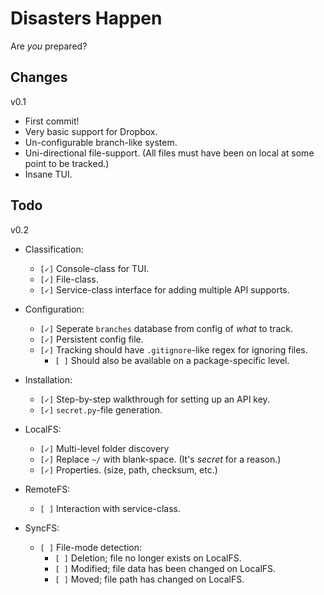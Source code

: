 Disasters Happen
================

Are *you* prepared?



Changes
-------

v0.1

+   First commit!
+   Very basic support for Dropbox.
+   Un-configurable branch-like system.
+   Uni-directional file-support. (All files must have been on local at some point to be tracked.)
+   Insane TUI.



Todo
----

v0.2

+   Classification:
    + `[✓]` Console-class for TUI.
    + `[✓]` File-class.
    + `[✓]` Service-class interface for adding multiple API supports.

+   Configuration:
    + `[✓]` Seperate `branches` database from config of *what* to track.
    + `[✓]` Persistent config file.
    + `[✓]` Tracking should have `.gitignore`-like regex for ignoring files.
        + `[ ]` Should also be available on a package-specific level. 

+   Installation:
    + `[✓]` Step-by-step walkthrough for setting up an API key.
    + `[✓]` `secret.py`-file generation.

+   LocalFS:
    + `[✓]` Multi-level folder discovery 
    + `[✓]` Replace `~/` with blank-space. (It's *secret* for a reason.)
    + `[✓]` Properties. (size, path, checksum, etc.)

+   RemoteFS:
    + `[ ]` Interaction with service-class.

+   SyncFS:
    + `[ ]` File-mode detection:
        + `[ ]` Deletion; file no longer exists on LocalFS.
        + `[ ]` Modified; file data has been changed on LocalFS.
        + `[ ]` Moved; file path has changed on LocalFS.